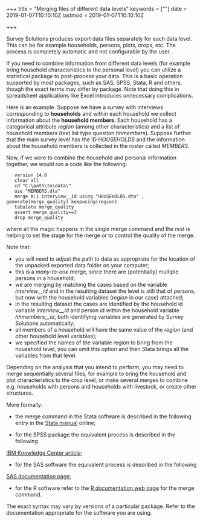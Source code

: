 ﻿+++
title = "Merging files of different data levels"
keywords = [""]
date = 2019-01-07T10:10:10Z
lastmod = 2019-01-07T10:10:10Z

+++

Survey Solutions produces export data files separately for each data level. 
This can be for example households, persons, plots, crops, etc. The process
is completely automatic and not configurable by the user.

If you need to combine information from different data levels (for example
bring household characteristics to the personal level) you can utilize a
statistical package to post-process your data. This is a basic operation
supported by most packages, such as SAS, SPSS, Stata, R and others, though
the exact terms may differ by package. Note that doing this in spreadsheet
applications like Excel introduces unnecessary complications.

Here is an example. Suppose we have a survey with interviews
corresponding to **households** and within each household we collect
information about the **household members**. Each household has a
categorical attribute *region* (among other characteristics) and a list of
household members (text list type question *hhmembers*). Suppose further
that the main survey level has the ID *HOUSEHOLDS* and the information
about the household members is collected in the roster called *MEMBERS*.

Now, if we were to combine the household and personal information together,
we would run a code like the following:
```
   version 14.0
   clear all
   cd "C:\path\to\data\"
   use "MEMBERS.dta"
   merge m:1 interview__id using "HOUSEHOLDS.dta" , generate(merge_quality) keepusing(region)
   tabulate merge_quality
   assert merge_quality==3
   drop merge_quality
```

where all the magic happens in the single merge command and the rest is
helping to set the stage for the merge or to control the quality of the 
merge.

Note that:

- you will need to adjust the path to data as appropriate for the location
of the unpacked exported data folder on your computer;
- this is a *many-to-one* merge, since there are (potentially) multiple
persons in a household; 
- we are merging by matching the cases based on the variable *interview__id*
and in the resulting dataset the level is still that of persons, but now
with the household variables (*region* in our case) attached;
- in the resulting dataset the cases are identified by the household id
variable *interview__id* and person id within the household variable
*hhmembers__id*, both identifying variables are generated by Survey Solutions
automatically;
- all members of a household will have the same value of the *region*
(and other household level variables);
- we specified the names of the variable region to bring from the household
level, you can omit this option and then Stata brings all the variables from 
that level.

Depending on the analysis that you intend to perform, you may need to
merge sequentially several files, for example to bring the household and
plot characteristics to the crop level, or make several merges to combine
e.g. households with persons and households with livestock, or create 
other structures.

More formally:

- the merge command in the Stata software is described in the
following entry in the <A href="https://www.stata.com/manuals14/dmerge.pdf">
Stata manual</A> online;

- for the SPSS package the equivalent process is described in the following
<A href="https://www.ibm.com/support/knowledgecenter/en/SSLVMB_23.0.0/spss/base/idh_addv_main.html">
IBM Knowledge Center article</A>;

- for the SAS software the equivalent process is described in the following
<A href="http://support.sas.com/documentation/cdl/en/basess/58133/HTML/default/viewer.htm#a001318494.htm">
SAS documentation page</A>;

- for the R software refer to the <A href="https://www.rdocumentation.org/packages/data.table/versions/1.11.8/topics/merge">
R documentation web page</A> for the merge command.

The exact syntax may vary by versions of a particular package. Refer to the
documentation appropriate for the software you are using.
